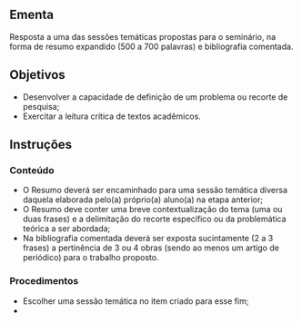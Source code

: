 ## Ementa

Resposta a uma das sessões temáticas propostas para o seminário, na forma de resumo expandido (500 a 700 palavras) e bibliografia comentada.

## Objetivos

+ Desenvolver a capacidade de definição de um problema ou recorte de pesquisa;
+ Exercitar a leitura crítica de textos acadêmicos.

## Instruções

### Conteúdo

+ O Resumo deverá ser encaminhado para uma sessão temática diversa daquela elaborada pelo(a) próprio(a) aluno(a) na etapa anterior;
+ O Resumo deve conter uma breve contextualização do tema (uma ou duas frases) e a delimitação do recorte específico ou da problemática teórica a ser abordada;
+ Na bibliografia comentada deverá ser exposta sucintamente (2 a 3 frases) a pertinência de 3 ou 4 obras (sendo ao menos um artigo de periódico) para o trabalho proposto.

### Procedimentos

+ Escolher uma sessão temática no item criado para esse fim;
+ 